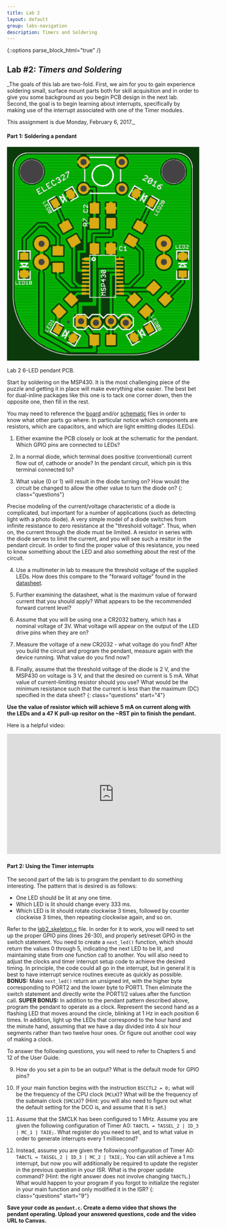 ```yaml
---
title: Lab 2
layout: default
group: labs-navigation
description: Timers and Soldering
---
```


{::options parse_block_html="true" /}


## Lab #2: _Timers and Soldering_

_The goals of this lab are two-fold. First, we aim for you to gain experience soldering small,
surface mount parts both for skill acquisition and in order to give you some background as you
begin PCB design in the next lab. Second, the goal is to begin learning about interrupts,
specifically by making use of the interrupt associated with one of the Timer modules.

This assignment is due Monday, February 6, 2017._

#### Part 1: Soldering a pendant
<div class="row">
<div class="col-md-3 col-sm-6 col-xs-6">
<div class="thumbnail">
<a href="Pendant.png"> <img src="PendantGerber.png" alt="Pendant PCB"></a>

<div class="caption"><p>Lab 2 6-LED pendant PCB.</p></div>

</div>
</div>
<div class="col-md-9 col-sm-12 col-xs-12">
Start by soldering on the MSP430. It is the most challenging piece of the puzzle and getting it
in place will make everything else easier. The best bet for dual-inline packages like this one
is to tack one corner down, then the opposite one, then fill in the rest.

You may need to reference the
[board](https://github.com/ckemere/ELEC327/raw/master/PCBs/Pendant/Pendant.brd)
and/or [schematic](https://github.com/ckemere/ELEC327/raw/master/PCBs/Pendant/Pendant.sch)
files in order to know what other parts go where. In particular notice which
components are resistors, which are capacitors, and which are light emitting
diodes (LEDs).

1. Either examine the PCB closely or look at the schematic for the pendant. Which GPIO pins
are connected to LEDs?

2. In a normal diode, which terminal does positive (conventional) current flow out of, cathode
or anode? In the pendant circuit, which pin is this terminal connected to?

3. What value (0 or 1) will result in the diode turning on? How would the circuit be changed
to allow the other value to turn the diode on?
{: class="questions"}

</div>
</div>

Precise modeling of the current/voltage characteristic of a diode is complicated, but
important for a number of applications (such as detecting light with a photo diode). A
very simple model of a diode switches from infinite resistance to zero resistance at the
"threshold voltage". Thus, when on, the current through the diode must be limited. A resistor
in series with the diode serves to limit the current, and you will see such a resitor in the
pendant circuit. In order to find the proper value of this resistance, you need to know
something about the LED and also something about the rest of the circuit.

4. Use a multimeter in lab to measure the threshold voltage of the supplied
LEDs.  How does this compare to the "forward voltage" found in the
[datasheet](http://www.digikey.com/product-detail/en/LTST-C150KRKT/160-1405-1-ND/386760).

5. Further examining the datasheet, what is the maximum value of forward current that you
should apply? What appears to be the recommended forward current level?

6. Assume that you will be using one a CR2032 battery, which has a nominal voltage of 3V. What
voltage will appear on the output of the LED drive pins when they are on?

7. Measure the voltage of a new CR2032 - what voltage do you find? After you build the circuit
and program the pendant, measure again with the device running. What value do you find
now?

8. Finally, assume that the threshold voltage of the diode is 2 V, and the MSP430 on voltage
is 3 V, and that the desired on current is 5 mA. What value of current-limiting resistor should
you use? What would be the minimum resistance such that the current is less than the maximum
(DC) specified in the data sheet?
{: class="questions" start="4"}

**Use the value of resistor which will achieve 5 mA on current along with the LEDs and a 47 K
pull-up resitor on the ~RST pin to finish the pendant.**

Here is a helpful video:

<iframe width="560" height="315" src="https://www.youtube.com/embed/7B_-qmJLfng"
frameborder="0" allowfullscreen></iframe>


#### Part 2: Using the Timer interrupts

The second part of the lab is to program the pendant to do something interesting. The pattern
that is desired is as follows:

  - One LED should be lit at any one time.
  - Which LED is lit should change every 333 ms.
  - Which LED is lit should rotate clockwise 3 times, followed by counter clockwise 3 times,
    then repeating clockwise again, and so on.

Refer to the [lab2_skeleton.c](lab2_skeleton.c) file. In order for it to work, you will need to
set up the proper GPIO pins (lines 26-30), and properly set/reset GPIO in the switch statement.
You need to create a `next_led()` function, which should return the values 0 through
5, indicating the next LED to be lit, and maintaining state from one function call to another.
You will also need to adjust the clocks and timer interrupt setup code to achieve the desired
timing. In principle, the code could all go in the interrupt, but in general it is best to have
interrupt service routines execute as quickly as possible. **BONUS:** Make
`next_led()` return an unsigned int, with the higher byte corresponding to PORT2 and
the lower byte to PORT1. Then eliminate the switch statement and directly write the PORT1/2
values after the function call. **SUPER BONUS:** In addition to the pendant pattern described
above, program the pendant to operate as a clock. Represent the second hand as a flashing LED
that moves around the circle, blinking at 1 Hz in each position 6 times. In addition, light
up the LEDs that correspond to the hour hand and the minute hand, assuming that we have a day
divided into 4 six hour segments rather than two twelve hour ones. Or figure out another cool
way of making a clock.

To answer the following questions, you will need to refer to Chapters 5 and 12 of the User
Guide.

9. How do you set a pin to be an output? What is the default mode for GPIO
pins?

10. If your main function begins with the instruction `BSCCTL2 = 0;` what will be the
frequency of the CPU clock (`MCLK`)? What will be the frequency of the submain clock (`SMCLK`)?
(Hint: you will also need to figure out what the default setting for the DCO is, and assume
that it is set.)

11. Assume that the SMCLK has been configured to 1 MHz. Assume you are given the following
configuration of Timer A0: `TA0CTL = TASSEL_2 | ID_3 | MC_1 | TAIE;`. What register do you need
to set, and to what value in order to generate interrupts every 1 millisecond?

12. Instead, assume you are given the following configuration of Timer A0: `TA0CTL = TASSEL_2
| ID_3 | MC_2 | TAIE;`. You can still achieve a 1 ms interrupt, but now you will additionally
be required to update the register in the previous question in your ISR. What is the proper
update command? (Hint: the right answer does not involve changing `TA0CTL`.) What would happen to
your program if you forgot to initialize the register in your main function and only modified
it in the ISR?
{: class="questions" start="9"}

**Save your code as `pendant.c`. Create a demo video that shows the pendant operating.
Upload your answered questions, code and the video URL to Canvas.**
